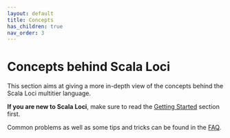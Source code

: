 ```yaml
---
layout: default
title: Concepts
has_children: true
nav_order: 3
---
```


# Concepts behind Scala Loci

This section aims at giving a more in-depth view of the concepts behind the Scala Loci multitier language.

**If you are new to Scala Loci**, make sure to read the [Getting Started](../getting_started/getting_started.html) section first.

Common problems as well as some tips and tricks can be found in the [FAQ](../faq.html).